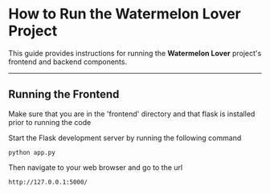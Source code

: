 # How to Run the Watermelon Lover Project

This guide provides instructions for running the **Watermelon Lover** project's frontend and backend components.

---

## Running the Frontend

Make sure that you are in the 'frontend' directory and that flask is installed prior to running the code

Start the Flask development server by running the following command
```
python app.py
```

Then navigate to your web browser and go to the url
```
http://127.0.0.1:5000/
```
